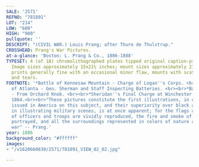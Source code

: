 ```yaml
---
SALE: '2571'
REFNO: "781891"
LOT: "214"
LOW: "600"
HIGH: "900"
pullquote: ''
DESCRIPT: "(CIVIL WAR.) Louis Prang; after Thure de Thulstrup."
CROSSHEAD: Prang's War Pictures.
at-a-glance: 'Boston: L. Prang & Co., 1886-1888'
TYPESET: 4 (of 18) chromolithographed plates tipped original caption-printed cards.
  Image sizes approximately 15x21½ inches; mount sizes approximately 21½x27½ inches;
  prints generally fine with an occasional minor flaw, mounts with scattered chips
  and tears.
FOOTNOTE: '*Battle of Kennesaw Mountain - Charge of Logan''s Corps. <br><br>*Siege
  of Atlanta - Gen. Sherman and Staff Inspecting Batteries. <br><br>*Battle of Chattanooga
  - From Orchard Knob. <br><br>*Sheridan''s Final Charge at Winchester September 19th,
  1864.<br><br>"These pictures constitute the first illustrations, in colors, ever
  issued in America on this subject, and their superiority over black and white prints,
  in illustrating military scenes, is at once apparent; for the flags and the uniforms
  of officers and troops are vividly reproduced, the fire and smoke of battle graphically
  portrayed, and all the surroundings represented in colors of nature and of actual
  war" -- Prang.'
year: 1886
background_color: "#ffffff"
images:
- "/v1620660630/2571/781891_VIEW_02_02.jpg"

---
```

